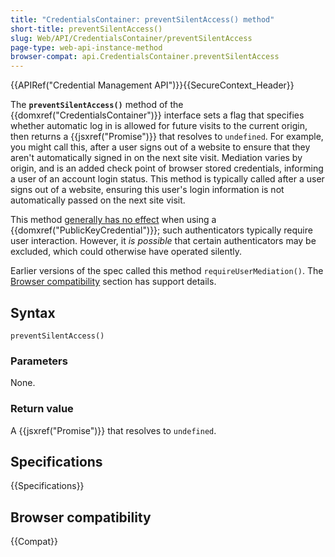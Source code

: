 ```yaml
---
title: "CredentialsContainer: preventSilentAccess() method"
short-title: preventSilentAccess()
slug: Web/API/CredentialsContainer/preventSilentAccess
page-type: web-api-instance-method
browser-compat: api.CredentialsContainer.preventSilentAccess
---
```


{{APIRef("Credential Management API")}}{{SecureContext_Header}}

The **`preventSilentAccess()`** method of the {{domxref("CredentialsContainer")}} interface sets a flag that specifies whether automatic log in is allowed for future visits to the current origin, then returns a {{jsxref("Promise")}} that resolves to `undefined`.
For example, you might call this, after a user signs out of a website to ensure that they aren't automatically signed in on the next site visit.
Mediation varies by origin, and is an added check point of browser stored credentials, informing a user of an account login status. This method is typically called after a user signs out of a website, ensuring this user's login information is not automatically passed on the next site visit.

This method [generally has no effect](https://www.w3.org/TR/webauthn-2/#sctn-preventSilentAccessCredential) when using a {{domxref("PublicKeyCredential")}}; such authenticators typically require user interaction. However, it _is possible_ that certain authenticators may be excluded, which could otherwise have operated silently.

Earlier versions of the spec called this method `requireUserMediation()`.
The [Browser compatibility](/en-US/docs/Web/API/CredentialsContainer#browser_compatibility) section has support details.

## Syntax

```js-nolint
preventSilentAccess()
```

### Parameters

None.

### Return value

A {{jsxref("Promise")}} that resolves to `undefined`.

## Specifications

{{Specifications}}

## Browser compatibility

{{Compat}}
